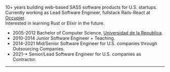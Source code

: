 <!--
<table style="border: none" >
  <tr>
    <td>
      <ul>
        <li>  🔭 I’m currently working on ... </li>
        <li> 🌱 I’m currently learning ...</li>
        <li> 👯 I’m looking to collaborate on ...</li>
        <li> 🤔 I’m looking for help with ...</li>
        <li> 💬 Ask me about ...</li>
        <li> 📫 How to reach me: ...</li>
      </ul>
   </td>
<td width="200" height="200" >
  <img src="assets/earthwormjim2.png"/>
    </td>
</tr>
</table>
-->
10+ years building web-based SASS software products for U.S. startups.   
Currently working as Lead Software Engineer, fullstack Rails-React at [Occupier](https://www.occupier.com/).   
Interested in learning Rust or Elixir in the future.  

- 2005-2012 Bachelor of Computer Science, [Universidad de la Republica](https://udelar.edu.uy/portal/2019/02/ingenieria-en-computacion/).  
- 2010-2014 Junior Software Engineer + Teaching.  
- 2014-2021 Mid/Senior Software Engineer for U.S. companies through Outsourcing Companies.  
- 2021-*    Senior/Lead Software Engineer for U.S. companies as Contractor.  


---------------
